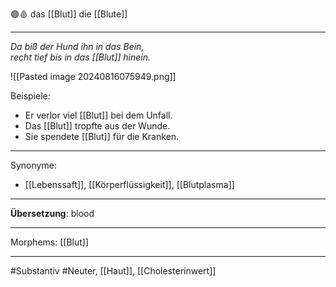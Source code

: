🟢🩸 das [[Blut]]
die [[Blute]]

---
*Da biß der Hund ihn in das Bein,*  
*recht tief bis in das [[Blut]] hinein.*  

![[Pasted image 20240816075949.png]]

Beispiele:

- Er verlor viel [[Blut]] bei dem Unfall.
- Das [[Blut]] tropfte aus der Wunde.
- Sie spendete [[Blut]] für die Kranken.

---
Synonyme:
- [[Lebenssaft]], [[Körperflüssigkeit]], [[Blutplasma]]

---
**Übersetzung**: blood

---

Morphems:
[[Blut]]

---
#Substantiv #Neuter, [[Haut]], [[Cholesterinwert]]